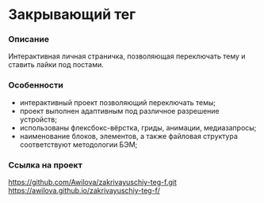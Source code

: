 # Закрывающий тег
### Описание
Интерактивная личная страничка, позволяющая переключать тему и ставить лайки под постами.
### Особенности
- интерактивный проект позволяющий переключать темы;
- проект выполнен адаптивным под различное разрешение устройств;
- использованы флексбокс-вёрстка, гриды, анимации, медиазапросы;
- наименование блоков, элементов, а также файловая структура соответствуют методологии БЭМ;
### Ссылка на проект
https://github.com/Awilova/zakrivayuschiy-teg-f.git
https://awilova.github.io/zakrivayuschiy-teg-f/
